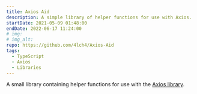 ```yaml
---
title: Axios Aid
description: A simple library of helper functions for use with Axios.
startDate: 2021-05-09 01:48:00
endDate: 2022-06-17 11:24:00
# img:
# img_alt:
repo: https://github.com/4lch4/Axios-Aid
tags:
  - TypeScript
  - Axios
  - Libraries
---
```


A small library containing helper functions for use with the [Axios library][0].

[0]: https://axios-http.com
